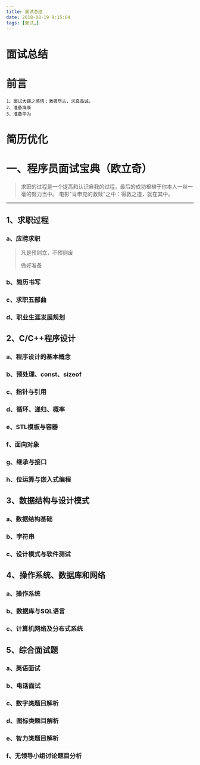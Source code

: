 ```yaml
---
title: 面试总结
date: 2018-08-19 9:15:04
tags: [面试,]
---
```



#  
<!--more-->

# 面试总结


# 前言

    1、面试大疆之感悟：激极尽志，求真品诚。
    2、准备海康
    3、准备华为

# 简历优化


# 一、程序员面试宝典（欧立奇）


>求职的过程是一个提高和认识自我的过程，最后的成功根植于你本人一丝一毫的努力当中。
>电影"肖申克的救赎"之中：得救之道，就在其中。

----------------
## 1、求职过程

### a、应聘求职               

>凡是预则立，不预则废
>
>做好准备

### b、简历书写

### c、求职五部曲

### d、职业生涯发展规划

## 2、C/C++程序设计

### a、程序设计的基本概念
  
### b、预处理、const、sizeof

### c、指针与引用

### d、循环、递归、概率

### e、STL模板与容器

### f、面向对象

### g、继承与接口

### h、位运算与嵌入式编程

## 3、数据结构与设计模式

### a、数据结构基础

### b、字符串

### c、设计模式与软件测试

## 4、操作系统、数据库和网络

### a、操作系统

### b、数据库与SQL语言

### c、计算机网络及分布式系统

## 5、综合面试题

### a、英语面试

### b、电话面试

### c、数字类题目解析

### d、图标类题目解析

### e、智力类题目解析

### f、无领导小组讨论题目分析



